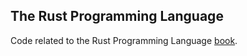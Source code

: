 ## The Rust Programming Language

Code related to the Rust Programming Language [book](https://doc.rust-lang.org/book/).
